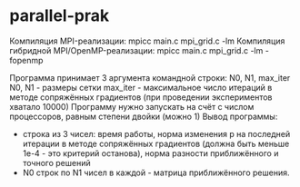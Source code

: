 # parallel-prak

Компиляция MPI-реализации:
mpicc main.c mpi_grid.c -lm
Компиляция гибридной MPI/OpenMP-реализации:
mpicc main.c mpi_grid.c -lm -fopenmp

Программа принимает 3 аргумента командной строки: N0, N1, max_iter
N0, N1 - размеры сетки
max_iter - максимальное число итераций в методе сопряжённых градиентов (при проведении экспериментов хватало 10000)
Программу нужно запускать на счёт с числом процессоров, равным степени двойки (можно 1)
Вывод программы:
- строка из 3 чисел: время работы, норма изменения p на последней итерации в методе сопряжённых градиентов (должна быть меньше 1e-4 - это критерий останова), норма разности приближённого и точного решений
- N0 строк по N1 чисел в каждой - матрица приближённого решения.

